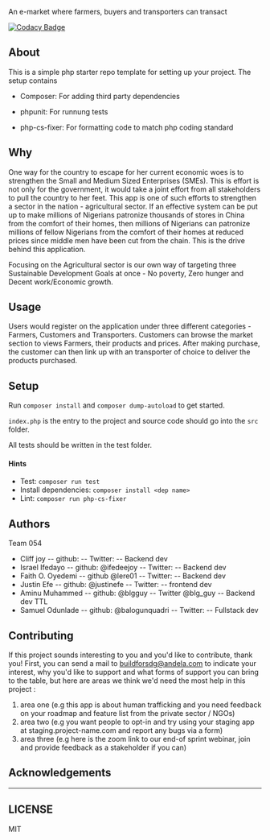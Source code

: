 An e-market where farmers, buyers and transporters can transact

[![Codacy Badge](https://img.shields.io/badge/Code%20Quality-D-red)](https://img.shields.io/badge/Code%20Quality-D-red)

## About



This is a simple php starter repo template for setting up your project. The setup contains

- Composer: For adding third party dependencies

- phpunit: For runnung tests

- php-cs-fixer: For formatting code to match php coding standard

## Why

One way for the country to escape for her current economic woes is to strengthen the Small and Medium Sized Enterprises (SMEs). This is effort is not only for the government, it would take a joint effort from all stakeholders to pull the country to her feet. This app is one of such efforts to strengthen a sector in the nation - agricultural sector. If an effective system can be put up to make millions of Nigerians patronize thousands of stores in China from the comfort of their homes, then millions of Nigerians can patronize millions of fellow Nigerians from the comfort of their homes at reduced prices since middle men have been cut from the chain. This is the drive behind this application.

Focusing on the Agricultural sector is our own way of targeting three Sustainable Development Goals at once - No poverty, Zero hunger and Decent work/Economic growth. 

## Usage
Users would register on the application under three different categories - Farmers, Customers and Transporters. Customers can browse the market section to views Farmers, their products and prices. After making purchase, the customer can then link up with an transporter of choice to deliver the products purchased.


## Setup

Run `composer install` and `composer dump-autoload` to get started.

`index.php` is the entry to the project and source code should go into the `src` folder.

All tests should be written in the test folder.

#### Hints

- Test: `composer run test`
- Install dependencies: `composer install <dep name>`
- Lint: `composer run php-cs-fixer`

## Authors

Team 054
 - Cliff joy        -- github:                -- Twitter: --  Backend dev
 - Israel Ifedayo   -- github: @ifedeejoy     -- Twitter: --  Backend dev
 - Faith O. Oyedemi -- github  @lere01        -- Twitter: --  Backend dev
 - Justin Efe       -- github: @justinefe     -- Twitter: --  frontend dev
 - Aminu Muhammed   -- github: @blgguy        -- Twitter @blg_guy -- Backend dev TTL
 - Samuel Odunlade  -- github: @balogunquadri -- Twitter: --  Fullstack dev
 
 
## Contributing
If this project sounds interesting to you and you'd like to contribute, thank you!
First, you can send a mail to buildforsdg@andela.com to indicate your interest, why you'd like to support and what forms of support you can bring to the table, but here are areas we think we'd need the most help in this project :
1.  area one (e.g this app is about human trafficking and you need feedback on your roadmap and feature list from the private sector / NGOs)
2.  area two (e.g you want people to opt-in and try using your staging app at staging.project-name.com and report any bugs via a form)
3.  area three (e.g here is the zoom link to our end-of sprint webinar, join and provide feedback as a stakeholder if you can)

## Acknowledgements

---

## LICENSE
MIT
